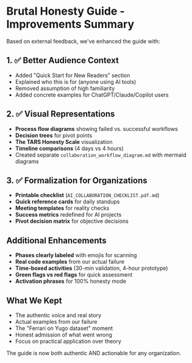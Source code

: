 # Brutal Honesty Guide - Improvements Summary

Based on external feedback, we've enhanced the guide with:

## 1. ✅ Better Audience Context
- Added "Quick Start for New Readers" section
- Explained who this is for (anyone using AI tools)
- Removed assumption of high familiarity
- Added concrete examples for ChatGPT/Claude/Copilot users

## 2. ✅ Visual Representations
- **Process flow diagrams** showing failed vs. successful workflows
- **Decision trees** for pivot points
- **The TARS Honesty Scale** visualization
- **Timeline comparisons** (4 days vs 4 hours)
- Created separate `collaboration_workflow_diagram.md` with mermaid diagrams

## 3. ✅ Formalization for Organizations
- **Printable checklist** (`AI_COLLABORATION_CHECKLIST.pdf.md`)
- **Quick reference cards** for daily standups
- **Meeting templates** for reality checks
- **Success metrics** redefined for AI projects
- **Pivot decision matrix** for objective decisions

## Additional Enhancements
- **Phases clearly labeled** with emojis for scanning
- **Real code examples** from our actual failure
- **Time-boxed activities** (30-min validation, 4-hour prototype)
- **Green flags vs red flags** for quick assessment
- **Activation phrases** for 100% honesty mode

## What We Kept
- The authentic voice and real story
- Actual examples from our failure
- The "Ferrari on Yugo dataset" moment
- Honest admission of what went wrong
- Focus on practical application over theory

The guide is now both authentic AND actionable for any organization.